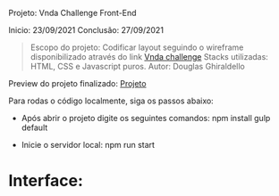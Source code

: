 Projeto: Vnda Challenge Front-End

Inicio: 23/09/2021
Conclusão: 27/09/2021

> Escopo do projeto: Codificar layout seguindo o wireframe disponibilizado através do link <a href="https://github.com/vnda/frontend-challenge-junior">Vnda challenge</a> 
> Stacks utilizadas: HTML, CSS e Javascript puros.
> Autor: Douglas Ghiraldello

Preview do projeto finalizado: <a href="https://douglasgrodrigues.github.io/frontend-vnda-challenge/dist/">Projeto</a>  

Para rodas o código localmente, siga os passos abaixo: 

- Após abrir o projeto digite os seguintes comandos:
npm install
gulp default

- Inicie o servidor local:
npm run start

# Interface:


